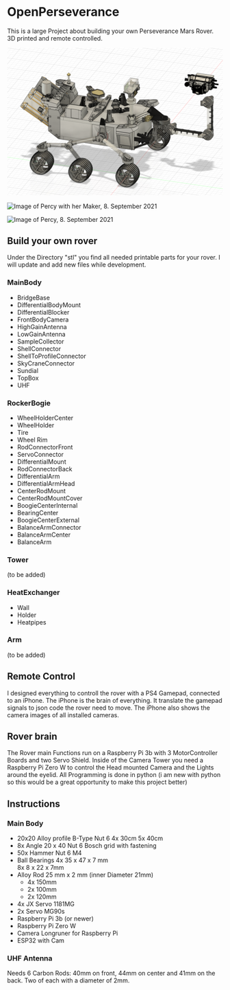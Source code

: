 # OpenPerseverance
This is a large Project about building your own Perseverance Mars Rover. 
3D printed and remote controlled. 

![CAD of Percy, 22. September 2021](https://github.com/JeanetteMueller/OpenPerseverance/blob/main/images/progress/state_2021-09-22-13.20.24.png)

![Image of Percy with her Maker, 8. September 2021](https://github.com/JeanetteMueller/OpenPerseverance/blob/main/images/progress/2021-09-08_Perseverance_006.jpg)

![Image of Percy, 8. September 2021](https://github.com/JeanetteMueller/OpenPerseverance/blob/main/images/progress/2021-09-08_Perseverance_016.jpg)

## Build your own rover
Under the Directory "stl" you find all needed printable parts for your rover. I will update and add new files while development.

### MainBody
* BridgeBase 
* DifferentialBodyMount
* DifferentialBlocker
* FrontBodyCamera
* HighGainAntenna
* LowGainAntenna
* SampleCollector
* ShellConnector
* ShellToProfileConnector
* SkyCraneConnector
* Sundial
* TopBox
* UHF

### RockerBogie
* WheelHolderCenter
* WheelHolder
* Tire
* Wheel Rim
* RodConnectorFront
* ServoConnector
* DifferentialMount
* RodConnectorBack
* DifferentialArm
* DifferentialArmHead
* CenterRodMount
* CenterRodMountCover
* BoogieCenterInternal
* BearingCenter
* BoogieCenterExternal
* BalanceArmConnector
* BalanceArmCenter
* BalanceArm

### Tower
(to be added)

### HeatExchanger
* Wall
* Holder
* Heatpipes
	
### Arm
(to be added)

## Remote Control
I designed everything to controll the rover with a PS4 Gamepad, connected to an iPhone. The iPhone is the brain of everything. It translate the gamepad signals to json code the rover need to move. The iPhone also shows the camera images of all installed cameras. 

## Rover brain
The Rover main Functions run on a Raspberry Pi 3b with 3 MotorController Boards and two Servo Shield. 
Inside of the Camera Tower you need a Raspberry Pi Zero W to control the Head mounted Camera and the Lights around the eyelid. 
All Programming is done in python (i am new with python so this would be a great opportunity to make this project better)

## Instructions

### Main Body
* 20x20 Alloy profile B-Type Nut 6
	4x 30cm
	5x 40cm
* 8x Angle 20 x 40 Nut 6 Bosch grid with fastening
* 50x Hammer Nut 6 M4
* Ball Bearings
	4x 35 x 47 x 7 mm   
	8x 8 x 22 x 7mm
* Alloy Rod 25 mm x 2 mm (inner Diameter 21mm)
	* 4x 150mm
	* 2x 100mm
	* 2x 120mm
* 4x JX Servo 1181MG
* 2x Servo MG90s
* Raspberry Pi 3b (or newer)
* Raspberry Pi Zero W
* Camera Longruner for Raspberry Pi
* ESP32 with Cam


### UHF Antenna
Needs 6 Carbon Rods: 40mm on front, 44mm on center and 41mm on the back. Two of each with a diameter of 2mm. 